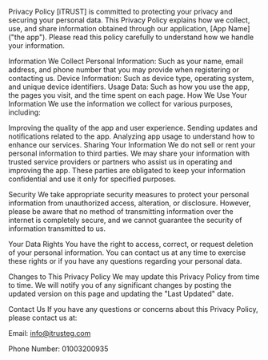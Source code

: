 Privacy Policy
[iTRUST] is committed to protecting your privacy and securing your personal data. This Privacy Policy explains how we collect, use, and share information obtained through our application, [App Name] ("the app"). Please read this policy carefully to understand how we handle your information.

Information We Collect
Personal Information: Such as your name, email address, and phone number that you may provide when registering or contacting us.
Device Information: Such as device type, operating system, and unique device identifiers.
Usage Data: Such as how you use the app, the pages you visit, and the time spent on each page.
How We Use Your Information
We use the information we collect for various purposes, including:

Improving the quality of the app and user experience.
Sending updates and notifications related to the app.
Analyzing app usage to understand how to enhance our services.
Sharing Your Information
We do not sell or rent your personal information to third parties. We may share your information with trusted service providers or partners who assist us in operating and improving the app. These parties are obligated to keep your information confidential and use it only for specified purposes.

Security
We take appropriate security measures to protect your personal information from unauthorized access, alteration, or disclosure. However, please be aware that no method of transmitting information over the internet is completely secure, and we cannot guarantee the security of information transmitted to us.

Your Data Rights
You have the right to access, correct, or request deletion of your personal information. You can contact us at any time to exercise these rights or if you have any questions regarding your personal data.

Changes to This Privacy Policy
We may update this Privacy Policy from time to time. We will notify you of any significant changes by posting the updated version on this page and updating the "Last Updated" date.

Contact Us
If you have any questions or concerns about this Privacy Policy, please contact us at:

Email: info@itrusteg.com

Phone Number: 01003200935
